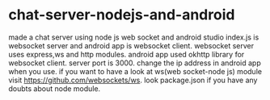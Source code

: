 # chat-server-nodejs-and-android
made a chat server using node js web socket and android studio
index.js is websocket server and android app is websocket client.  websocket server uses express,ws and http modules. 
android app used okhttp library for websocket client.  server port is 3000.  change the ip address in android app when you use.  if you want to have a look at ws(web socket-node js) module visit https://github.com/websockets/ws.  look package.json if you have any doubts about node module.
